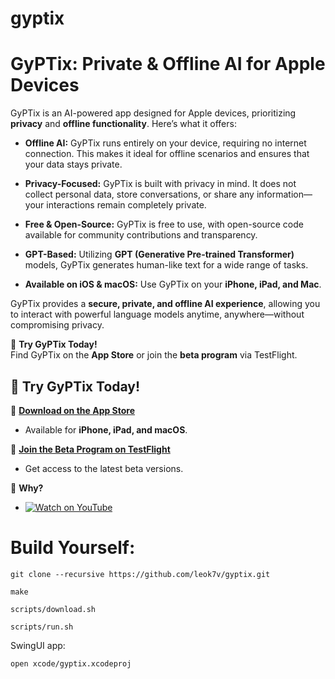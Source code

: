 # gyptix

# GyPTix: Private & Offline AI for Apple Devices

GyPTix is an AI-powered app designed for Apple devices, prioritizing **privacy** and **offline functionality**. Here’s what it offers:

- **Offline AI:** GyPTix runs entirely on your device, requiring no internet connection. This makes it ideal for offline scenarios and ensures that your data stays private.

- **Privacy-Focused:** GyPTix is built with privacy in mind. It does not collect personal data, store conversations, or share any information—your interactions remain completely private.

- **Free & Open-Source:** GyPTix is free to use, with open-source code available for community contributions and transparency.

- **GPT-Based:** Utilizing **GPT (Generative Pre-trained Transformer)** models, GyPTix generates human-like text for a wide range of tasks.

- **Available on iOS & macOS:** Use GyPTix on your **iPhone, iPad, and Mac**.

GyPTix provides a **secure, private, and offline AI experience**, allowing you to interact with powerful language models anytime, anywhere—without compromising privacy.

🔗 **Try GyPTix Today!**  
Find GyPTix on the **App Store** or join the **beta program** via TestFlight.

## 🚀 Try GyPTix Today!

🔹 **[Download on the App Store](https://apps.apple.com/us/app/gyptix/id6741091005)**
   - Available for **iPhone, iPad, and macOS**.

🔹 **[Join the Beta Program on TestFlight](https://apps.apple.com/us/app/gyptix/id6741091005)**
   - Get access to the latest beta versions.

🔹 **Why?**
   - [![Watch on YouTube](https://img.youtube.com/vi/WgS3qm5V8OE/maxresdefault.jpg)](https://youtu.be/WgS3qm5V8OE)

# Build Yourself:

```
git clone --recursive https://github.com/leok7v/gyptix.git
```

```
make
```

```
scripts/download.sh
```

```
scripts/run.sh
```

SwingUI app:

```
open xcode/gyptix.xcodeproj
```

